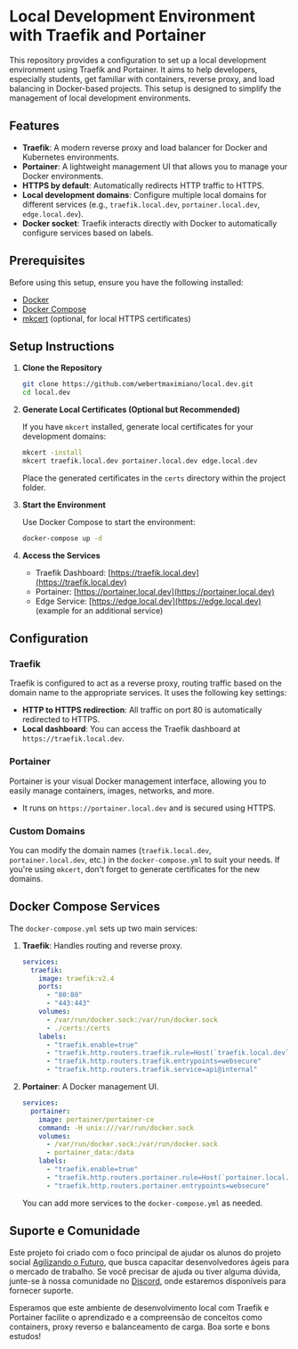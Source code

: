 # Local Development Environment with Traefik and Portainer

This repository provides a configuration to set up a local development environment using Traefik and Portainer. It aims to help developers, especially students, get familiar with containers, reverse proxy, and load balancing in Docker-based projects. This setup is designed to simplify the management of local development environments.

## Features

- **Traefik**: A modern reverse proxy and load balancer for Docker and Kubernetes environments.
- **Portainer**: A lightweight management UI that allows you to manage your Docker environments.
- **HTTPS by default**: Automatically redirects HTTP traffic to HTTPS.
- **Local development domains**: Configure multiple local domains for different services (e.g., `traefik.local.dev`, `portainer.local.dev`, `edge.local.dev`).
- **Docker socket**: Traefik interacts directly with Docker to automatically configure services based on labels.

## Prerequisites

Before using this setup, ensure you have the following installed:

- [Docker](https://www.docker.com)
- [Docker Compose](https://docs.docker.com/compose/)
- [mkcert](https://github.com/FiloSottile/mkcert) (optional, for local HTTPS certificates)

## Setup Instructions

1. **Clone the Repository**

    ```bash
    git clone https://github.com/webertmaximiano/local.dev.git
    cd local.dev
    ```

2. **Generate Local Certificates (Optional but Recommended)**

    If you have `mkcert` installed, generate local certificates for your development domains:

    ```bash
    mkcert -install
    mkcert traefik.local.dev portainer.local.dev edge.local.dev
    ```

    Place the generated certificates in the `certs` directory within the project folder.

3. **Start the Environment**

    Use Docker Compose to start the environment:

    ```bash
    docker-compose up -d
    ```

4. **Access the Services**

    - Traefik Dashboard: [https://traefik.local.dev](https://traefik.local.dev)
    - Portainer: [https://portainer.local.dev](https://portainer.local.dev)
    - Edge Service: [https://edge.local.dev](https://edge.local.dev) (example for an additional service)

## Configuration

### Traefik

Traefik is configured to act as a reverse proxy, routing traffic based on the domain name to the appropriate services. It uses the following key settings:

- **HTTP to HTTPS redirection**: All traffic on port 80 is automatically redirected to HTTPS.
- **Local dashboard**: You can access the Traefik dashboard at `https://traefik.local.dev`.

### Portainer

Portainer is your visual Docker management interface, allowing you to easily manage containers, images, networks, and more.

- It runs on `https://portainer.local.dev` and is secured using HTTPS.

### Custom Domains

You can modify the domain names (`traefik.local.dev`, `portainer.local.dev`, etc.) in the `docker-compose.yml` to suit your needs. If you're using `mkcert`, don't forget to generate certificates for the new domains.

## Docker Compose Services

The `docker-compose.yml` sets up two main services:

1. **Traefik**: Handles routing and reverse proxy.

    ```yaml
    services:
      traefik:
        image: traefik:v2.4
        ports:
          - "80:80"
          - "443:443"
        volumes:
          - /var/run/docker.sock:/var/run/docker.sock
          - ./certs:/certs
        labels:
          - "traefik.enable=true"
          - "traefik.http.routers.traefik.rule=Host(`traefik.local.dev`)"
          - "traefik.http.routers.traefik.entrypoints=websecure"
          - "traefik.http.routers.traefik.service=api@internal"
    ```

2. **Portainer**: A Docker management UI.

    ```yaml
    services:
      portainer:
        image: portainer/portainer-ce
        command: -H unix:///var/run/docker.sock
        volumes:
          - /var/run/docker.sock:/var/run/docker.sock
          - portainer_data:/data
        labels:
          - "traefik.enable=true"
          - "traefik.http.routers.portainer.rule=Host(`portainer.local.dev`)"
          - "traefik.http.routers.portainer.entrypoints=websecure"
    ```

    You can add more services to the `docker-compose.yml` as needed.

## Suporte e Comunidade

Este projeto foi criado com o foco principal de ajudar os alunos do projeto social [Agilizando o Futuro](https://agilizando.clubesiga.com.br/), que busca capacitar desenvolvedores ágeis para o mercado de trabalho. Se você precisar de ajuda ou tiver alguma dúvida, junte-se à nossa comunidade no [Discord](https://discord.gg/Hra9vrqgxJ), onde estaremos disponíveis para fornecer suporte.

Esperamos que este ambiente de desenvolvimento local com Traefik e Portainer facilite o aprendizado e a compreensão de conceitos como containers, proxy reverso e balanceamento de carga. Boa sorte e bons estudos!